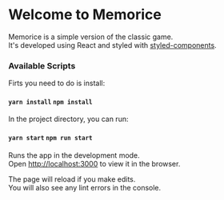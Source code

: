 # Welcome to Memorice

Memorice is a simple version of the classic game.\
It's developed using React and styled with [styled-components](https://styled-components.com/).


### Available Scripts

Firts you need to do is install:
#### `yarn install`  `npm install`

In the project directory, you can run:

#### `yarn start` `npm run start`

Runs the app in the development mode.\
Open [http://localhost:3000](http://localhost:3000) to view it in the browser.

The page will reload if you make edits.\
You will also see any lint errors in the console.

